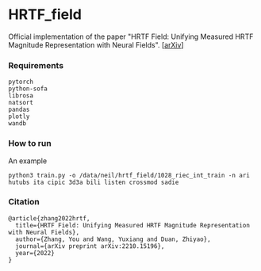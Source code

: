 # HRTF_field

Official implementation of the paper "HRTF Field: Unifying Measured HRTF Magnitude Representation with Neural Fields".
[[arXiv](https://arxiv.org/abs/2210.15196)]

### Requirements
```
pytorch
python-sofa
librosa
natsort
pandas
plotly
wandb
```

### How to run

An example
```
python3 train.py -o /data/neil/hrtf_field/1028_riec_int_train -n ari hutubs ita cipic 3d3a bili listen crossmod sadie
```

### Citation
```
@article{zhang2022hrtf,
  title={HRTF Field: Unifying Measured HRTF Magnitude Representation with Neural Fields},
  author={Zhang, You and Wang, Yuxiang and Duan, Zhiyao},
  journal={arXiv preprint arXiv:2210.15196},
  year={2022}
}
```
